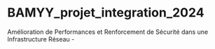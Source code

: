 # BAMYY_projet_integration_2024
Amélioration de Performances et Renforcement de Sécurité dans une Infrastructure Réseau - 

